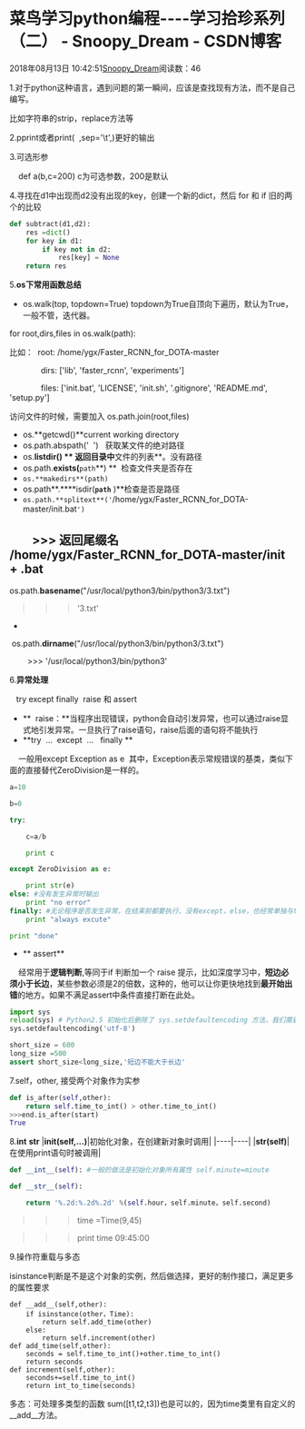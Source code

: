 # 菜鸟学习python编程----学习拾珍系列（二） - Snoopy_Dream - CSDN博客





2018年08月13日 10:42:51[Snoopy_Dream](https://me.csdn.net/e01528)阅读数：46








1.对于python这种语言，遇到问题的第一瞬间，应该是查找现有方法，而不是自己编写。

比如字符串的strip，replace方法等

2.pprint或者print(  ,sep='\t',)更好的输出

3.可选形参

    def a(b,c=200) c为可选参数，200是默认

4.寻找在d1中出现而d2没有出现的key，创建一个新的dict，然后 for 和 if 旧的两个的比较

```python
def subtract(d1,d2):
    res =dict()
    for key in d1:
        if key not in d2:
            res[key] = None
    return res
```

5.**os下常用函数总结**
- os.walk(top, topdown=True) topdown为True自顶向下遍历，默认为True，一般不管，迭代器。

for root,dirs,files in os.walk(path):

比如：  root: /home/ygx/Faster_RCNN_for_DOTA-master

              dirs: ['lib', 'faster_rcnn', 'experiments']

              files: ['init.bat', 'LICENSE', 'init.sh', '.gitignore', 'README.md', 'setup.py']

访问文件的时候，需要加入 os.path.join(root,files)
- os.**getcwd()**current working directory
- os.path.abspath('  ')   获取某文件的绝对路径
- os.**listdir() ** 返回目录中**文件的列表**。没有路径
- os.path.**exists(**`path`**) **  检查文件夹是否存在
- `os.**makedirs**(path) `
- os.path**.****isdir(**`path`** )**检查是否是路径
- `os.path.**splitext**('`/home/ygx/Faster_RCNN_for_DOTA-master/init.bat`')`

        >>> 返回尾缀名 /home/ygx/Faster_RCNN_for_DOTA-master/init  + .bat
- 
os.path.**basename**("/usr/local/python3/bin/python3/3.txt")

>>> '3.txt'

- 
 os.path.**dirname**("/usr/local/python3/bin/python3/3.txt")


        >>> '/usr/local/python3/bin/python3'

6.**异常处理**

   try except finally  raise 和 assert
- **  raise：**当程序出现错误，python会自动引发异常，也可以通过raise显式地引发异常。一旦执行了raise语句，raise后面的语句将不能执行
- **try  ...  except  ...   finally **

    一般用except Exception as e  其中，Exception表示常规错误的基类，类似下面的直接替代ZeroDivision是一样的。

```python
a=10

b=0

try:

    c=a/b

    print c

except ZeroDivision as e:

    print str(e)
else: #没有发生异常时输出
    print "no error"
finally: #无论程序是否发生异常，在结束前都要执行，没有except，else，也经常单独与try使用
    print "always excute"

print "done"
```
- ** assert**

    经常用于**逻辑判断**,等同于if 判断加一个 raise 提示，比如深度学习中，**短边必须小于长边**，某些参数必须是2的倍数，这种的，他可以让你更快地找到**最开始出错**的地方。如果不满足assert中条件直接打断在此处。

```python
import sys 
reload(sys) # Python2.5 初始化后删除了 sys.setdefaultencoding 方法，我们需要重新载入 
sys.setdefaultencoding('utf-8') 

short_size = 600
long_size =500
assert short_size<long_size,'短边不能大于长边'
```

7.self，other, 接受两个对象作为实参

```python
def is_after(self,other):
    return self.time_to_int() > other.time_to_int()
>>>end.is_after(start)
True
```

8.__int__ __str__
|**__init__(self,...)**|初始化对象，在创建新对象时调用|
|----|----|
|**__str__(self)**|在使用print语句时被调用|

```python
def __int__(self): #一般的做法是初始化对象所有属性 self.minute=minute

def __str__(self):

    return '%.2d:%.2d%.2d' %(self.hour，self.minute，self.second)
```

>>>time =Time(9,45)

>>>print time 09:45:00

9.操作符重载与多态

isinstance判断是不是这个对象的实例，然后做选择，更好的制作接口，满足更多的属性要求

```
def __add__(self,other):
    if isinstance(other，Time):
        return self.add_time(other)
    else:
        return self.increment(other)
def add_time(self,other):
    seconds = self.time_to_int()+other.time_to_int()
    return seconds
def increment(self,other):
    seconds+=self.time_to_int()
    return int_to_time(seconds)
```

多态：可处理多类型的函数 sum([t1,t2,t3])也是可以的，因为time类里有自定义的__add__方法。






